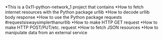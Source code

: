 *This is a 0x11-python-network_1 project that contains
*How to fetch internet resources with the Python package urllib
*How to decode urllib body response
*How to use the Python package requests #requestsiswaysimplerthanurllib
*How to make HTTP GET request
*How to make HTTP POST/PUT/etc. request
*How to fetch JSON resources
*How to manipulate data from an external service

